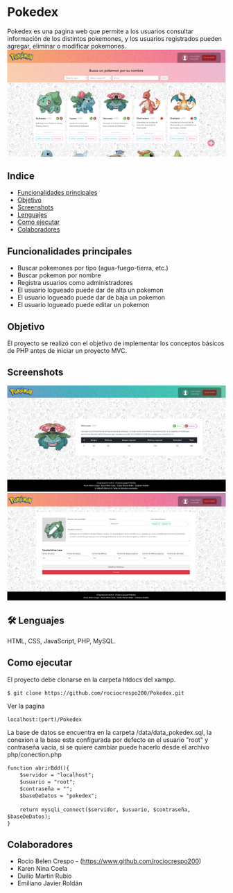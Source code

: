 # Pokedex

Pokedex es una pagina web que permite a los usuarios consultar información de los distintos pokemones, y los usuarios registrados pueden agregar, eliminar o modificar pokemones.
![Logo](/imagenes/presentacion/home.png)

## Indice
* [Funcionalidades principales](#funcionalidades-principales)
* [Objetivo](#objetivo)
* [Screenshots](#screenshots)
* [Lenguajes](#-Lenguajes)
* [Como ejecutar](#como-ejecutar)
* [Colaboradores](#colaboradores)

## Funcionalidades principales
- Buscar pokemones por tipo (agua-fuego-tierra, etc.)
- Buscar pokemon por nombre
- Registra usuarios como administradores
- El usuario logueado puede dar de alta un pokemon
- El usuario logueado puede dar de baja un pokemon
- El usuario logueado puede editar un pokemon

## Objetivo
El proyecto se realizó con el objetivo de implementar los conceptos básicos de PHP antes de iniciar un proyecto MVC.

## Screenshots
![Logo](/imagenes/presentacion/espec.png)
![Logo](/imagenes/presentacion/editar.png)

## 🛠 Lenguajes
HTML, CSS, JavaScript, PHP, MySQL.

## Como ejecutar
El proyecto debe clonarse en la carpeta htdocs del xampp.
```
$ git clone https://github.com/rociocrespo200/Pokedex.git
```
Ver la pagina
```
localhost:(port)/Pokedex
```
La base de datos se encuentra en la carpeta /data/data_pokedex.sql, la conexion a la base esta configurada por defecto en el usuario "root" y contraseña vacia, si se quiere cambiar puede hacerlo desde el archivo php/conection.php  
```
function abrirBdd(){
    $servidor = "localhost";
    $usuario = "root";
    $contraseña = "";
    $baseDeDatos = "pokedex";

    return mysqli_connect($servidor, $usuario, $contraseña, $baseDeDatos);
}
```

## Colaboradores
- Rocio Belen Crespo - (https://www.github.com/rociocrespo200)
- Karen Nina Coela
- Duilio Martin Rubio
- Emiliano Javier Roldán
